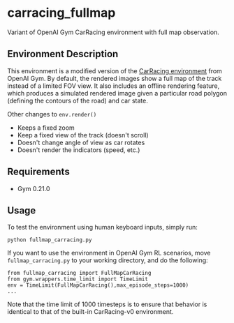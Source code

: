 # carracing_fullmap
Variant of OpenAI Gym CarRacing environment with full map observation.

## Environment Description

This environment is a modified version of the [CarRacing environment](https://www.gymlibrary.dev/environments/box2d/car_racing/) from OpenAI Gym. By default, the rendered images show a full map
of the track instead of a limited FOV view. It also includes an offline rendering feature, which produces a simulated rendered image given a particular road polygon (defining the contours of the road) and car state.

Other changes to `env.render()`
- Keeps a fixed zoom
- Keep a fixed view of the track (doesn't scroll)
- Doesn't change angle of view as car rotates
- Doesn't render the indicators (speed, etc.)

## Requirements
- Gym 0.21.0

## Usage
To test the environment using human keyboard inputs, simply run:
```
python fullmap_carracing.py
```

If you want to use the environment in OpenAI Gym RL scenarios, move `fullmap_carracing.py` to your working directory,
and do the following:

```
from fullmap_carracing import FullMapCarRacing
from gym.wrappers.time_limit import TimeLimit
env = TimeLimit(FullMapCarRacing(),max_episode_steps=1000)
...
```

Note that the time limit of 1000 timesteps is to ensure that behavior is identical to that of the
built-in CarRacing-v0 environment.


